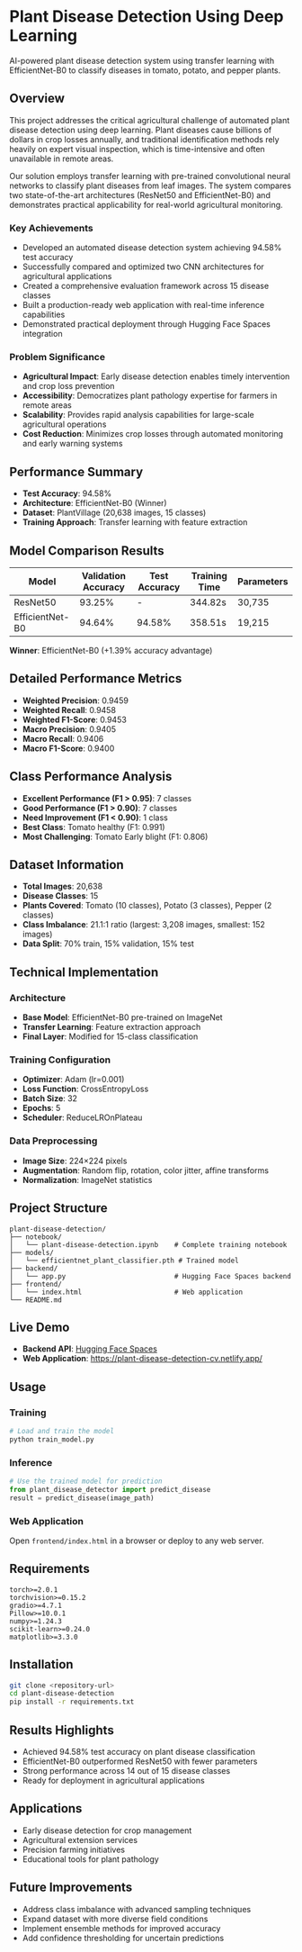 # Plant Disease Detection Using Deep Learning

AI-powered plant disease detection system using transfer learning with EfficientNet-B0 to classify diseases in tomato, potato, and pepper plants.

## Overview

This project addresses the critical agricultural challenge of automated plant disease detection using deep learning. Plant diseases cause billions of dollars in crop losses annually, and traditional identification methods rely heavily on expert visual inspection, which is time-intensive and often unavailable in remote areas.

Our solution employs transfer learning with pre-trained convolutional neural networks to classify plant diseases from leaf images. The system compares two state-of-the-art architectures (ResNet50 and EfficientNet-B0) and demonstrates practical applicability for real-world agricultural monitoring.

### Key Achievements
- Developed an automated disease detection system achieving 94.58% test accuracy
- Successfully compared and optimized two CNN architectures for agricultural applications
- Created a comprehensive evaluation framework across 15 disease classes
- Built a production-ready web application with real-time inference capabilities
- Demonstrated practical deployment through Hugging Face Spaces integration

### Problem Significance
- **Agricultural Impact**: Early disease detection enables timely intervention and crop loss prevention
- **Accessibility**: Democratizes plant pathology expertise for farmers in remote areas
- **Scalability**: Provides rapid analysis capabilities for large-scale agricultural operations
- **Cost Reduction**: Minimizes crop losses through automated monitoring and early warning systems

## Performance Summary

- **Test Accuracy**: 94.58%
- **Architecture**: EfficientNet-B0 (Winner)
- **Dataset**: PlantVillage (20,638 images, 15 classes)
- **Training Approach**: Transfer learning with feature extraction

## Model Comparison Results

| Model | Validation Accuracy | Test Accuracy | Training Time | Parameters |
|-------|-------------------|---------------|---------------|------------|
| ResNet50 | 93.25% | - | 344.82s | 30,735 |
| EfficientNet-B0 | 94.64% | 94.58% | 358.51s | 19,215 |

**Winner**: EfficientNet-B0 (+1.39% accuracy advantage)

## Detailed Performance Metrics

- **Weighted Precision**: 0.9459
- **Weighted Recall**: 0.9458  
- **Weighted F1-Score**: 0.9453
- **Macro Precision**: 0.9405
- **Macro Recall**: 0.9406
- **Macro F1-Score**: 0.9400

## Class Performance Analysis

- **Excellent Performance (F1 > 0.95)**: 7 classes
- **Good Performance (F1 > 0.90)**: 7 classes  
- **Need Improvement (F1 < 0.90)**: 1 class
- **Best Class**: Tomato healthy (F1: 0.991)
- **Most Challenging**: Tomato Early blight (F1: 0.806)

## Dataset Information

- **Total Images**: 20,638
- **Disease Classes**: 15
- **Plants Covered**: Tomato (10 classes), Potato (3 classes), Pepper (2 classes)
- **Class Imbalance**: 21.1:1 ratio (largest: 3,208 images, smallest: 152 images)
- **Data Split**: 70% train, 15% validation, 15% test

## Technical Implementation

### Architecture
- **Base Model**: EfficientNet-B0 pre-trained on ImageNet
- **Transfer Learning**: Feature extraction approach
- **Final Layer**: Modified for 15-class classification

### Training Configuration
- **Optimizer**: Adam (lr=0.001)
- **Loss Function**: CrossEntropyLoss
- **Batch Size**: 32
- **Epochs**: 5
- **Scheduler**: ReduceLROnPlateau

### Data Preprocessing
- **Image Size**: 224×224 pixels
- **Augmentation**: Random flip, rotation, color jitter, affine transforms
- **Normalization**: ImageNet statistics

## Project Structure

```
plant-disease-detection/
├── notebook/
│   └── plant-disease-detection.ipynb    # Complete training notebook
├── models/
│   └── efficientnet_plant_classifier.pth # Trained model
├── backend/
│   └── app.py                           # Hugging Face Spaces backend
├── frontend/
│   └── index.html                       # Web application
└── README.md
```

## Live Demo

- **Backend API**: [Hugging Face Spaces](https://huggingface.co/spaces/mrtechnomix/plant-diseas)
- **Web Application**: https://plant-disease-detection-cv.netlify.app/

## Usage

### Training
```python
# Load and train the model
python train_model.py
```

### Inference
```python
# Use the trained model for prediction
from plant_disease_detector import predict_disease
result = predict_disease(image_path)
```

### Web Application
Open `frontend/index.html` in a browser or deploy to any web server.

## Requirements

```
torch>=2.0.1
torchvision>=0.15.2
gradio>=4.7.1
Pillow>=10.0.1
numpy>=1.24.3
scikit-learn>=0.24.0
matplotlib>=3.3.0
```

## Installation

```bash
git clone <repository-url>
cd plant-disease-detection
pip install -r requirements.txt
```

## Results Highlights

- Achieved 94.58% test accuracy on plant disease classification
- EfficientNet-B0 outperformed ResNet50 with fewer parameters
- Strong performance across 14 out of 15 disease classes
- Ready for deployment in agricultural applications

## Applications

- Early disease detection for crop management
- Agricultural extension services
- Precision farming initiatives
- Educational tools for plant pathology

## Future Improvements

- Address class imbalance with advanced sampling techniques
- Expand dataset with more diverse field conditions
- Implement ensemble methods for improved accuracy
- Add confidence thresholding for uncertain predictions
